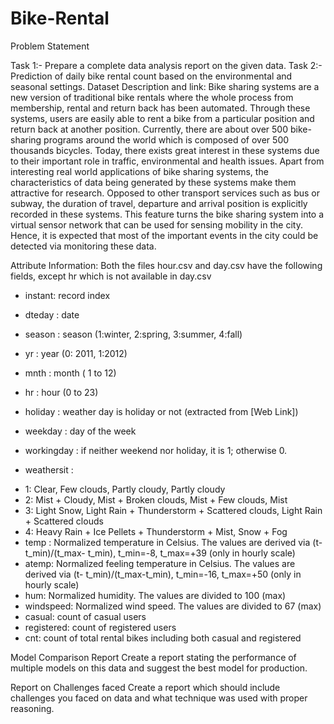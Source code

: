 # Bike-Rental
Problem Statement

Task 1:- Prepare a complete data analysis report on the given data.
Task 2:- Prediction of daily bike rental count based on the environmental and
seasonal settings.
Dataset Description and link:
Bike sharing systems are a new version of traditional bike rentals where the whole
process from membership, rental and return back has been automated. Through these
systems, users are easily able to rent a bike from a particular position and return back
at another position. Currently, there are about over 500 bike-sharing programs around
the world which is composed of over 500 thousands bicycles. Today, there exists great
interest in these systems due to their important role in traffic, environmental and health
issues. Apart from interesting real world applications of bike sharing systems, the
characteristics of data being generated by these systems make them attractive for
research. Opposed to other transport services such as bus or subway, the duration of
travel, departure and arrival position is explicitly recorded in these systems. This feature
turns the bike sharing system into a virtual sensor network that can be used for sensing
mobility in the city. Hence, it is expected that most of the important events in the city
could be detected via monitoring these data.

Attribute Information:
Both the files hour.csv and day.csv have the following fields, except hr which is not
available in day.csv
- instant: record index
- dteday : date
- season : season (1:winter, 2:spring, 3:summer, 4:fall)

- yr : year (0: 2011, 1:2012)
- mnth : month ( 1 to 12)
- hr : hour (0 to 23)
- holiday : weather day is holiday or not (extracted from [Web Link])
- weekday : day of the week
- workingday : if neither weekend nor holiday, it is 1; otherwise 0.
+ weathersit :
- 1: Clear, Few clouds, Partly cloudy, Partly cloudy
- 2: Mist + Cloudy, Mist + Broken clouds, Mist + Few clouds, Mist
- 3: Light Snow, Light Rain + Thunderstorm + Scattered clouds, Light Rain + Scattered
clouds
- 4: Heavy Rain + Ice Pellets + Thunderstorm + Mist, Snow + Fog
- temp : Normalized temperature in Celsius. The values are derived via (t-t_min)/(t_max-
t_min), t_min=-8, t_max=+39 (only in hourly scale)
- atemp: Normalized feeling temperature in Celsius. The values are derived via (t-
t_min)/(t_max-t_min), t_min=-16, t_max=+50 (only in hourly scale)
- hum: Normalized humidity. The values are divided to 100 (max)
- windspeed: Normalized wind speed. The values are divided to 67 (max)
- casual: count of casual users
- registered: count of registered users
- cnt: count of total rental bikes including both casual and registered

Model Comparison Report
Create a report stating the performance of multiple models on this data and
suggest the best model for production.

Report on Challenges faced
Create a report which should include challenges you faced on data and
what technique was used with proper reasoning.
